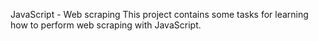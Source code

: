JavaScript - Web scraping
This project contains some tasks for learning how to perform web scraping with JavaScript.
